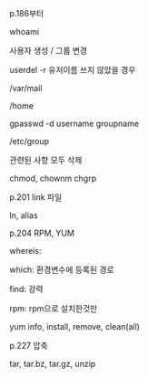 p.186부터

whoami

사용자 생성 / 그룹 변경



userdel -r 유저이름 쓰지 않았을 경우

/var/mail

/home

gpasswd -d username groupname

/etc/group

 관련된 사항 모두 삭제



chmod, chownm chgrp



p.201 link 파일

ln, alias



p.204 RPM, YUM

whereis: 

which: 환경변수에 등록된 경로

find: 강력

rpm: rpm으로 설치한것만

yum info, install, remove, clean(all)



p.227 압축

tar, tar.bz, tar.gz, unzip